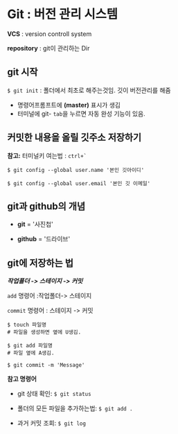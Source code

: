 # Git : 버전 관리 시스템

**VCS** : version controll system

**repository** : git이 관리하는 Dir

## git 시작
`$ git init` : 폴더에서 최초로 해주는것임. 깃이 버전관리를 해줌 
- 명령어프롬프트에 **(master)** 표시가 생김
- 터미널에 git- `tab`을 누르면 자동 완성 기능이 있음. 


## 커밋한 내용을 올릴 깃주소 저장하기

**참고:** 터미널키 여는법 : ``ctrl+` ``

```
$ git config --global user.name '본인 깃아이디'
```

```
$ git config --global user.email '본인 깃 이메일'
```

## git과 github의 개념

- **git** = '사진첩'

- **github** = '드라이브'




## git에 저장하는 법


***작업폴더 -> 스테이지 -> 커밋***

`add` 명령어 :작업폴더-> 스테이지

`commit` 명령어 : 스테이지 -> 커밋

```
$ touch 파일명
# 파일을 생성하면 옆에 U생김.

$ git add 파일명
# 파일 옆에 A생김.

$ git commit -m 'Message'
```


**참고 명령어**

- git 상태 확인:
`$ git status`

- 폴더의 모든 파일을 추가하는법:
`$ git add .`

- 과거 커밋 조회: `$ git log`

